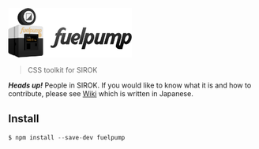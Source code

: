 <img src="https://github.com/SIROK/fuelpump/blob/master/media/logo-type.png" width="250px" />

> CSS toolkit for SIROK

_**Heads up!**_ People in SIROK. If you would like to know what it is and how to contribute, please see [Wiki](https://github.com/SIROK/fuelpump/wiki) which is written in Japanese.

## Install

```js
$ npm install --save-dev fuelpump
```
